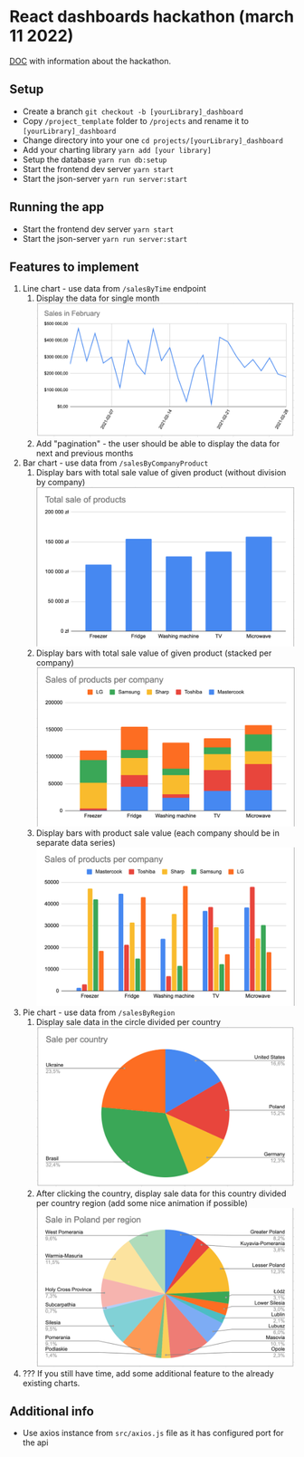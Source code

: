 # React dashboards hackathon (march 11 2022)

[DOC](https://docs.google.com/document/d/1lpqY7UEP8it-DdVUK9dEUXmlE4_9dyZMLmAs749eXeQ/edit#) with information about the hackathon.

## Setup

- Create a branch `git checkout -b [yourLibrary]_dashboard`
- Copy `/project_template` folder to `/projects` and rename it to `[yourLibrary]_dashboard`
- Change directory into your one `cd projects/[yourLibrary]_dashboard`
- Add your charting library `yarn add [your library]`
- Setup the database `yarn run db:setup`
- Start the frontend dev server `yarn start`
- Start the json-server `yarn run server:start`

## Running the app

- Start the frontend dev server `yarn start`
- Start the json-server `yarn run server:start`

## Features to implement

1. Line chart - use data from `/salesByTime` endpoint
   1. Display the data for single month ![example](./Example%20line%20chart.png)
   2. Add "pagination" - the user should be able to display the data for next and previous months
2. Bar chart - use data from `/salesByCompanyProduct`
   1. Display bars with total sale value of given product (without division by company) ![example](./Example%20bar%20chart%20total.png)
   2. Display bars with total sale value of given product (stacked per company) ![example](./Example%20bar%20chart%20stacked%20series.png)
   3. Display bars with product sale value (each company should be in separate data series) ![example](./Example%20bar%20chart%20separate%20series.png)
3. Pie chart - use data from `/salesByRegion`
   1. Display sale data in the circle divided per country ![example](./Example%20pie%20chart.png)
   2. After clicking the country, display sale data for this country divided per country region (add some nice animation if possible) ![example](./Example%20pie%20chart%20per%20region.png)
4. ??? If you still have time, add some additional feature to the already existing charts.

## Additional info

- Use axios instance from `src/axios.js` file as it has configured port for the api
